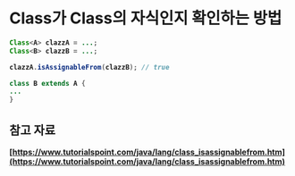 # Class<A>가 Class<B>의 자식인지 확인하는 방법

```java
Class<A> clazzA = ...;
Class<B> clazzB = ...;

clazzA.isAssignableFrom(clazzB); // true

class B extends A {
...
}
```

## 참고 자료

[https://www.tutorialspoint.com/java/lang/class_isassignablefrom.htm](https://www.tutorialspoint.com/java/lang/class_isassignablefrom.htm)